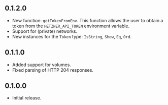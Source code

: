 ## 0.1.2.0
* New function: `getTokenFromEnv`. This function allows the user
  to obtain a token from the `HETZNER_API_TOKEN` environment variable.
* Support for (private) networks.
* New instances for the `Token` type: `IsString`, `Show`, `Eq`, `Ord`.

## 0.1.1.0
* Added support for volumes.
* Fixed parsing of HTTP 204 responses.

## 0.1.0.0
* Initial release.
